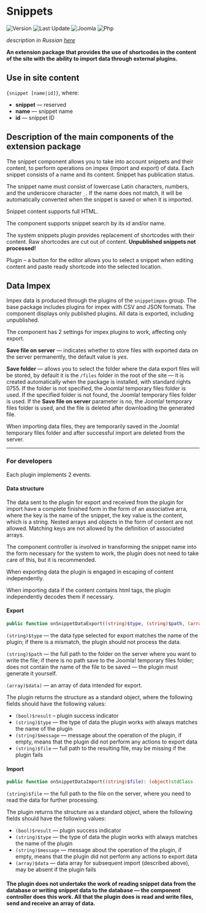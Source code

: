 # Snippets

![Version](https://img.shields.io/badge/version-1.0.0-28A5F5.svg?style=for-the-badge)
![Last Update](https://img.shields.io/badge/last_update-2019.08.06-28A5F5.svg?style=for-the-badge)
![Joomla](https://img.shields.io/badge/joomla-3.9+-1A3867.svg?style=for-the-badge)
![Php](https://img.shields.io/badge/php-5.6+-8892BF.svg?style=for-the-badge)

_description in Russian [here](README.ru.md)_

**An extension package that provides the use of shortcodes in the content of the site with the ability to import data through external plugins.**

## Use in site content

`{snippet [name|id]}`, where:

- **snippet** — reserved
- **name** — snippet name
- **id** — snippet ID

## Description of the main components of the extension package

The snippet component allows you to take into account snippets and their content, to perform operations on impex (import and export) of data. Each snippet consists of a name and its content. Snippet has publication status.

The snippet name must consist of lowercase Latin characters, numbers, and the underscore character `_`. If the name does not match, it will be automatically converted when the snippet is saved or when it is imported.

Snippet content supports full HTML.

The component supports snippet search by its id and/or name.

The system snippets plugin provides replacement of shortcodes with their content. Raw shortcodes are cut out of content. **Unpublished snippets not processed!**

Plugin – a button for the editor allows you to select a snippet when editing content and paste ready shortcode into the selected location.

## Data Impex

Impex data is produced through the plugins of the `snippetimpex` group. The base package includes plugins for impex with CSV and JSON formats. The component displays only published plugins. All data is exported, including unpublished.

The component has 2 settings for impex plugins to work, affecting only export.

**Save file on server** — indicates whether to store files with exported data on the server permanently, the default value is _yes_.

**Save folder** — allows you to select the folder where the data export files will be stored, by default it is the `/files` folder in the root of the site — it is created automatically when the package is installed, with standard rights 0755. If the folder is not specified, the Joomla! temporary files folder is used. If the specified folder is not found, the Joomla! temporary files folder is used. If the **Save file on server** parameter is _no_, the Joomla! temporary files folder is used, and the file is deleted after downloading the generated file.

When importing data files, they are temporarily saved in the Joomla! temporary files folder and after successful import are deleted from the server.

---

### For developers

Each plugin implements 2 events.

#### Data structure

The data sent to the plugin for export and received from the plugin for import have a complete finished form in the form of an associative arra, where the key is the name of the snippet, the key value is the content, which is a string. Nested arrays and objects in the form of content are not allowed. Matching keys are not allowed by the definition of associated arrays.

The component controller is involved in transforming the snippet name into the form necessary for the system to work, the plugin does not need to take care of this, but it is recommended.

When exporting data the plugin is engaged in escaping of content independently.

When importing data if the content contains html tags, the plugin independently decodes them if necessary.

#### Export

```php
public function onSnippetDataExport((string)$type, (string)$path, (array)$data): (object)stdClass
```

`(string)$type` — the data type selected for export matches the name of the plugin; if there is a mismatch, the plugin should not process the data.

`(string)$path` — the full path to the folder on the server where you want to write the file; if there is no path save to the Joomla! temporary files folder; does not contain the name of the file to be saved — the plugin must generate it yourself.

`(array)$data)` — an array of data intended for export.

The plugin returns the structure as a standard object, where the following fields should have the following values:

- `(bool)$result` – plugin success indicator
- `(string)$type` — the type of data the plugin works with always matches the name of the plugin
- `(string)$message` — message about the operation of the plugin, if empty, means that the plugin did not perform any actions to export data
- `(string)$file` — full path to the resulting file, may be missing if the plugin fails

#### Import

```php
public function onSnippetDataImport((string)$file): (object)stdClass
```

`(string)$file` — the full path to the file on the server, where you need to read the data for further processing.

The plugin returns the structure as a standard object, where the following fields should have the following values:

- `(bool)$result` — plugin success indicator
- `(string)$type` — the type of data the plugin works with always matches the name of the plugin
- `(string)$message` — message about the operation of the plugin, if empty, means that the plugin did not perform any actions to export data
- `(array)$data` — data array for subsequent import (described above), may be absent if the plugin fails

#### The plugin does not undertake the work of reading snippet data from the database or writing snippet data to the database — the component controller does this work. All that the plugin does is read and write files, send and receive an array of data.

